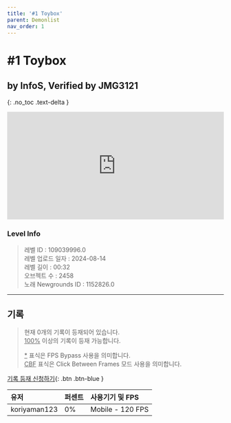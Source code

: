 ```yaml
---   
title: '#1 Toybox'   
parent: Demonlist   
nav_order: 1   
---
```

# #1 Toybox   
## by InfoS, Verified by JMG3121   
{: .no_toc .text-delta }   
<p>
<iframe allow="accelerometer; autoplay; clipboard-write; encrypted-media; gyroscope; picture-in-picture" allowfullscreen="true" frameborder="0" height="250px" src="https://www.youtube.com/embed/DWCOTtI0Al4" width="100%"></iframe>
</p>

### Level Info
> 레벨 ID : 109039996.0   
> 레벨 업로드 일자 : 2024-08-14   
> 레벨 길이 : 00:32   
> 오브젝트 수 : 2458   
> 노래 Newgrounds ID : 1152826.0   




---

## 기록   

> 현재 0개의 기록이 등재되어 있습니다.  
> <U>100%</U> 이상의 기록이 등재 가능합니다. 
>    
> <U>*</U> 표식은 FPS Bypass 사용을 의미합니다.   
> <U>CBF</U>  표식은 Click Between Frames 모드 사용을 의미합니다.   

[기록 등재 신청하기](https://gmdquackforum.site/submit.html){: .btn .btn-blue }   

| 유저         | 퍼센트             | 사용기기 및 FPS |   
|:-------------|:------------------|:---------------|   
| koriyaman123  | 0%               | Mobile - 120 FPS |   
